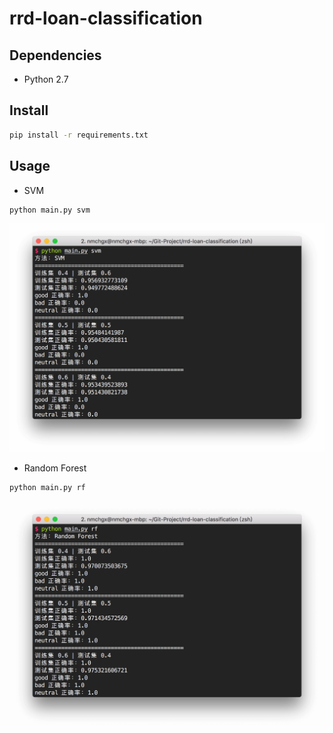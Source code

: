 # rrd-loan-classification

## Dependencies

- Python 2.7

## Install

```bash
pip install -r requirements.txt
```



## Usage

- SVM

```bash
python main.py svm
```
![Run SVM](svm.png)

- Random Forest

```bash
python main.py rf
```

![Run Random Forest](rf.png)

